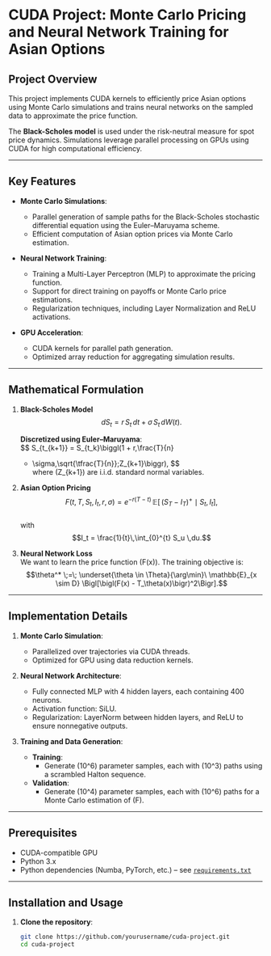 # CUDA Project: Monte Carlo Pricing and Neural Network Training for Asian Options

## Project Overview
This project implements CUDA kernels to efficiently price Asian options using Monte Carlo simulations and trains neural networks on the sampled data to approximate the price function.

The **Black-Scholes model** is used under the risk-neutral measure for spot price dynamics. Simulations leverage parallel processing on GPUs using CUDA for high computational efficiency.

---

## Key Features
- **Monte Carlo Simulations**:
  - Parallel generation of sample paths for the Black-Scholes stochastic differential equation using the Euler–Maruyama scheme.
  - Efficient computation of Asian option prices via Monte Carlo estimation.

- **Neural Network Training**:
  - Training a Multi-Layer Perceptron (MLP) to approximate the pricing function.
  - Support for direct training on payoffs or Monte Carlo price estimations.
  - Regularization techniques, including Layer Normalization and ReLU activations.

- **GPU Acceleration**:
  - CUDA kernels for parallel path generation.
  - Optimized array reduction for aggregating simulation results.

---

## Mathematical Formulation

1. **Black-Scholes Model**  
   $$
   dS_t = r\,S_t\,dt + \sigma\,S_t\,dW(t).
   $$

   **Discretized using Euler–Maruyama**:  
   $$
   S_{t_{k+1}} = S_{t_k}\biggl(1 + r\,\frac{T}{n} 
   + \sigma\,\sqrt{\tfrac{T}{n}}\;Z_{k+1}\biggr),
   $$  
   where \(Z_{k+1}\) are i.i.d. standard normal variables.

2. **Asian Option Pricing**  
   $$F(t, T, S_t, I_t, r, \sigma) = e^{-r(T-t)} 
   \,\mathbb{E}\bigl[\,(S_T - I_T)^+ \mid S_t, I_t\bigr],$$  
   with  
   $$I_t = \frac{1}{t}\,\int_{0}^{t} S_u \,du.$$

3. **Neural Network Loss**  
   We want to learn the price function \(F(x)\). The training objective is:
   $$\theta^* \;=\; \underset{\theta \in \Theta}{\arg\min}\
   \mathbb{E}_{x \sim D} \Bigl[\bigl(F(x) - T_\theta(x)\bigr)^2\Bigr].$$

---

## Implementation Details

1. **Monte Carlo Simulation**:
   - Parallelized over trajectories via CUDA threads.
   - Optimized for GPU using data reduction kernels.

2. **Neural Network Architecture**:
   - Fully connected MLP with 4 hidden layers, each containing 400 neurons.
   - Activation function: SiLU.
   - Regularization: LayerNorm between hidden layers, and ReLU to ensure nonnegative outputs.

3. **Training and Data Generation**:
   - **Training**:
     - Generate \(10^6\) parameter samples, each with \(10^3\) paths using a scrambled Halton sequence.
   - **Validation**:
     - Generate \(10^4\) parameter samples, each with \(10^6\) paths for a Monte Carlo estimation of \(F\).

---

## Prerequisites
- CUDA-compatible GPU
- Python 3.x
- Python dependencies (Numba, PyTorch, etc.) – see [`requirements.txt`](./requirements.txt)

---

## Installation and Usage

1. **Clone the repository**:
   ```bash
   git clone https://github.com/yourusername/cuda-project.git
   cd cuda-project
